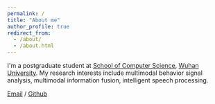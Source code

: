 ```yaml
---
permalink: /
title: "About me"
author_profile: true
redirect_from: 
  - /about/
  - /about.html
---
```


I'm a postgraduate student at [School of Computer Science](https://cs.whu.edu.cn/), [Wuhan University](https://www.whu.edu.cn/). My research interests include multimodal behavior signal analysis, multimodal information fusion, intelligent speech processing.

<!-- I am very fortunate to be advised by [Prof. Juan Liu](https://cs.whu.edu.cn/info/1019/2890.htm) from [School of Artificial Intelligence](https://sai.whu.edu.cn/), Wuhan University. -->

<!-- You can find my CV here: [XX's Curriculum Vitae](../assets/Curriculum_Vitae.pdf). -->

[Email](mailto:fei.su@whu.edu.cn) / [Github](https://github.com/yakumo16) 


